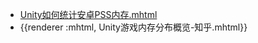 - [Unity如何统计安卓PSS内存.mhtml](../assets/Unity如何统计安卓PSS内存？_-_知乎_1696855662543_0.mhtml)
- {{renderer :mhtml, Unity游戏内存分布概览-知乎.mhtml}}